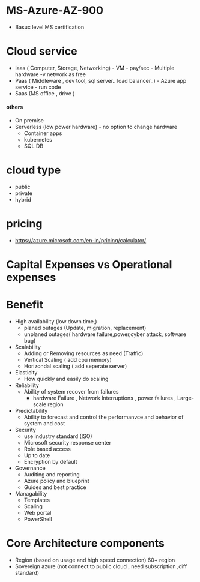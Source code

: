 # MS-Azure-AZ-900

- Basuc level MS certification

# Cloud service
- Iaas ( Computer, Storage, Networking) - VM - pay/sec - Multiple hardware -v network as free
- Paas ( Middleware , dev tool, sql server.. load balancer..) - Azure app service - run code
- Saas (MS office , drive )
#### others
- On premise
- Serverless (low power hardware) - no option to change hardware
  - Container apps
  - kubernetes
  - SQL DB
    

# cloud type
- public
- private
- hybrid

# pricing
- https://azure.microsoft.com/en-in/pricing/calculator/

# Capital Expenses vs Operational expenses

# Benefit
 - High availability (low down time,)
   - planed outages (Update, migration, replacement)
   - unplaned outages( hardware failure,power,cyber attack, software bug)
 - Scalability
   -  Adding or Removing resources as need (Traffic)
   -  Vertical Scaling ( add cpu memory)
   -  Horizondal scaling ( add seperate server)
 - Elasticity
   - How quickly and easily do scaling
 - Reliability
   - Ability of system recover from failures
     - hardware Failure , Network Interruptions , power failures , Large-scale region
 - Predictability
    - Ability to forecast and control the performanvce and behavior of system and cost
 - Security
    - use industry standard (ISO)
    - Microsoft security response center
    - Role based access
    - Up to date
    - Encryption by default
 - Governance
    - Auditing and reporting
    - Azure policy and blueprint
    - Guides and best practice
  - Managability
    - Templates
    - Scaling
    - Web portal
    - PowerShell
      
# Core Architecture components
  - Region (based on usage and high speed connection) 60+ region
  - Sovereign azure (not connect to public cloud , need subscription ,diff standard)

  
      








    
